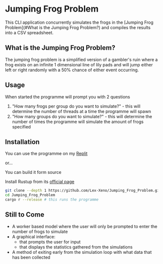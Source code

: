 # Jumping Frog Problem

This CLI application concurrently simulates the frogs in the [Jumping Frog Problem](#What is the Jumping Frog Problem?) and compiles the results into a CSV spreadsheet.

## What is the Jumping Frog Problem?

The jumping frog problem is a simplified version of a gambler's ruin where a frog exists on an infinite 1 dimensional line of lily pads and will jump either left or right randomly with a 50% chance of either event occurring.

## Usage

When started the programme will prompt you with 2 questions

1. "How many frogs per group do you want to simulate?" - this will determine the number of threads at a time the programme will spawn
2. "How many groups do you want to simulate?" - this will determine the number of times the programme will simulate the amount of frogs specified

## Installation

You can use the programme on my [Replit](https://replit.com/@LexXeno/JumpingFrogProblem?v=1)

or...

You can build it form source

Install Rustup from its [official page](https://www.rust-lang.org/tools/install)

```sh
git clone --depth 1 https://github.com/Lex-Xeno/Jumping_Frog_Problem.git
cd Jumping_Frog_Problem
cargo r --release # this runs the programme
```

## Still to Come

- A worker based model where the user will only be prompted to enter the number of frogs to simulate
- A graphical interface:
  - that prompts the user for input
  - that displays the statistics gathered from the simulations
- A method of exiting early from the simulation loop with what data that has been collected
